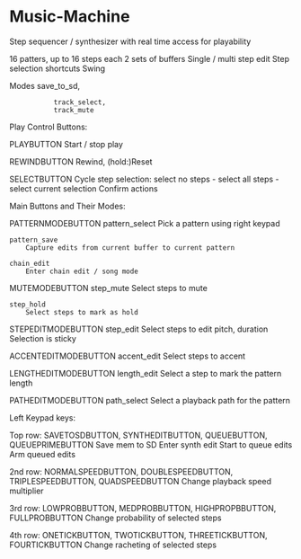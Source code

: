 # Music-Machine

Step sequencer / synthesizer with real time access for playability

16 patters, up to 16 steps each
2 sets of buffers
Single / multi step edit
Step selection shortcuts
Swing

Modes
               save_to_sd, 
               
               track_select,
               track_mute
               

Play Control Buttons:

PLAYBUTTON
  Start / stop play
  
REWINDBUTTON
  Rewind, (hold:)Reset

SELECTBUTTON
  Cycle step selection: select no steps - select all steps - select current selection
  Confirm actions
               

Main Buttons and Their Modes:

PATTERNMODEBUTTON
    pattern_select 
        Pick a pattern using right keypad    
    
    pattern_save
        Capture edits from current buffer to current pattern 
    
    chain_edit
        Enter chain edit / song mode
    
MUTEMODEBUTTON
    step_mute
        Select steps to mute
        
    step_hold
        Select steps to mark as hold

STEPEDITMODEBUTTON
    step_edit
        Select steps to edit pitch, duration
        Selection is sticky
               
ACCENTEDITMODEBUTTON
    accent_edit
        Select steps to accent
    
LENGTHEDITMODEBUTTON
    length_edit
        Select a step to mark the pattern length

PATHEDITMODEBUTTON
    path_select
        Select a playback path for the pattern

Left Keypad keys:

Top row:
SAVETOSDBUTTON,   SYNTHEDITBUTTON,  QUEUEBUTTON,          QUEUEPRIMEBUTTON
Save mem to SD    Enter synth edit  Start to queue edits  Arm queued edits

2nd row:
NORMALSPEEDBUTTON, DOUBLESPEEDBUTTON, TRIPLESPEEDBUTTON, QUADSPEEDBUTTON
Change playback speed multiplier

3rd row:
LOWPROBBUTTON, MEDPROBBUTTON, HIGHPROPBBUTTON, FULLPROBBUTTON
Change probability of selected steps

4th row:
ONETICKBUTTON, TWOTICKBUTTON, THREETICKBUTTON, FOURTICKBUTTON
Change racheting of selected steps


